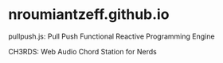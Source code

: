 # nroumiantzeff.github.io

pullpush.js: Pull Push Functional Reactive Programming Engine

CH3RDS: Web Audio Chord Station for Nerds
